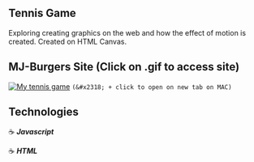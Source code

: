 ## Tennis Game

Exploring creating graphics on the web and how the effect of motion is created.  Created on HTML Canvas.

## MJ-Burgers Site (Click on .gif to access site)

<a href="http://tennis-jg.surge.sh/" target="_blank"><img src="https://i.imgflip.com/2zsu4q.gif" title="My tennis game" /></a>
```(&#x2318; + click to open on new tab on MAC)```

## Technologies

:coffee: **_Javascript_**

:coffee: **_HTML_**
